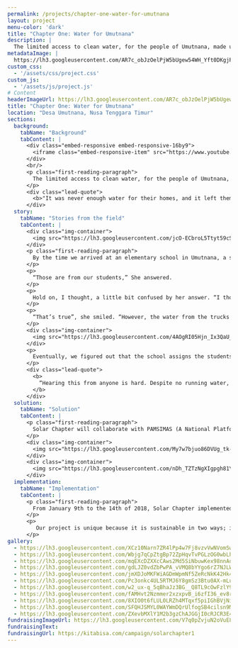 ```yaml
---
permalink: /projects/chapter-one-water-for-umutnana
layout: project
menu-color: 'dark'
title: "Chapter One: Water for Umutnana"
description: |
  The limited access to clean water, for the people of Umutnana, made us aware of the substandard living conditions still experienced by many Indonesian citizens. It is a challenge to obtain clean water in Umutnana. More than 700 people in the Umutnana Village, East_ Nusa Tenggara, lack access to clean water. These villagers must walk two kilometers from their homes in order to obtain water. Each day they need to make three trips, which is about four hours of their time. Time that could be spent doing something productive or their own lives. This problem gave rise to the birth of Solar Chapter
metadataImage: |
  https://lh3.googleusercontent.com/AR7c_obJzOelPjW5bUgew54WH_Yft0DKgjPs7Z7iKpFWmYQA-OriQg5KM_jUL7tUuAiS8UdFqTUMyL99Qk3h7NOKRXVhyT5R-hXavajvlt0Hoh6VyD4YzTi_fRoufey_whk9e7BuX_wAELAtQXSW8n6NDc_YhlTGzsUhUd8rZqifH6AQ3mWR6AvxiMEuvLKkUKNpIkNhPNYS-WA1NtgMPExgrae54nR3PzGOfSu5axAxiZcn3jx1UL_kbe7Q2G2c11BIYUH2jLerqzeLuCpxi9u39jIbvhNE8ciO3nENsnAVJL2SgKysGLLjFUULw4kFxe8vOp7AqtOnZ17fVJ1gBn8LPKNGFpJx7BDYf6SdVnTRr4UPZw5w3VeAbbwUaEw5CwAGa9Z_D8F2mjXQiWaescLdD7DigKnpL-bfSVdloAJTBaq2ApS2X5K8ts5Uh4aKWWNSXymenvMTkjJbHC9IN7DsKMUO_BxKZkvQXJja6C04oKM1AgRI-Cnl_ZDTWDduxtLLise4g0RO1KfH39qluiDvyyp-TVFZfxqMl8YqY-XDC3hthlv-yQPrviub86NQNXhxP0mx8wWEHacvggf1qa_s1eEvIeUV9WWLbASkFgD_M99VGIo05mV0c94HaNhJfgFdXzZbqovfxPLcbyrpQCRcxiOhfdFatQvZKh6aPwqdmZye2QdJA9cVhfGkwzMRpx3RNmTo9pTV70hMN0Z5KpgPMjzCErdnJ7Nx7ml8hbANyOFQ9ZrpMUs=w1453-h969-no
custom_css:
  - '/assets/css/project.css'
custom_js: 
  - '/assets/js/project.js'
# Content
headerImageUrl: https://lh3.googleusercontent.com/AR7c_obJzOelPjW5bUgew54WH_Yft0DKgjPs7Z7iKpFWmYQA-OriQg5KM_jUL7tUuAiS8UdFqTUMyL99Qk3h7NOKRXVhyT5R-hXavajvlt0Hoh6VyD4YzTi_fRoufey_whk9e7BuX_wAELAtQXSW8n6NDc_YhlTGzsUhUd8rZqifH6AQ3mWR6AvxiMEuvLKkUKNpIkNhPNYS-WA1NtgMPExgrae54nR3PzGOfSu5axAxiZcn3jx1UL_kbe7Q2G2c11BIYUH2jLerqzeLuCpxi9u39jIbvhNE8ciO3nENsnAVJL2SgKysGLLjFUULw4kFxe8vOp7AqtOnZ17fVJ1gBn8LPKNGFpJx7BDYf6SdVnTRr4UPZw5w3VeAbbwUaEw5CwAGa9Z_D8F2mjXQiWaescLdD7DigKnpL-bfSVdloAJTBaq2ApS2X5K8ts5Uh4aKWWNSXymenvMTkjJbHC9IN7DsKMUO_BxKZkvQXJja6C04oKM1AgRI-Cnl_ZDTWDduxtLLise4g0RO1KfH39qluiDvyyp-TVFZfxqMl8YqY-XDC3hthlv-yQPrviub86NQNXhxP0mx8wWEHacvggf1qa_s1eEvIeUV9WWLbASkFgD_M99VGIo05mV0c94HaNhJfgFdXzZbqovfxPLcbyrpQCRcxiOhfdFatQvZKh6aPwqdmZye2QdJA9cVhfGkwzMRpx3RNmTo9pTV70hMN0Z5KpgPMjzCErdnJ7Nx7ml8hbANyOFQ9ZrpMUs=w1453-h969-no
title: "Chapter One: Water for Umutnana"
location: "Desa Umutnana, Nusa Tenggara Timur"
sections:
  background:
    tabName: "Background"
    tabContent: |
      <div class="embed-responsive embed-responsive-16by9">
        <iframe class="embed-responsive-item" src="https://www.youtube.com/embed/-RNLg9QljP0" frameborder="0" allow="accelerometer; autoplay; encrypted-media; gyroscope; picture-in-picture" allowfullscreen></iframe>
      </div>
      <br/>
      <p class="first-reading-paragraph">
        The limited access to clean water, for the people of Umutnana, made us aware of the substandard living conditions still experienced by many Indonesian citizens. It is a challenge to obtain clean water in Umutnana. More than 700 people in the Umutnana Village, East_ Nusa Tenggara, lack access to clean water. These villagers must walk two kilometers from their homes in order to obtain water. Each day they need to make three trips, which is about four hours of their time. Time that could be spent doing something productive or their own lives. This problem gave rise to the birth of Solar Chapter
      </p>
      <div class="lead-quote">
        <b>"It was never enough water for their homes, and it left them little time to earn money, study, and achieve their dreams."</b>
      </div>
  story:
    tabName: "Stories from the field"
    tabContent: |
      <div class="img-container">
        <img src="https://lh3.googleusercontent.com/jcO-ECbroL5Ttyt59cSPnEupSyKdsO9iGzAIL7LUabj3fUm8sClhUI6pUqNERx0RUW8dchr_j_6mtDdubYmbPaGkNPQN11v4yCwIIurgr5s2x-Ke-Oto-WIoWant2XgRVsiSUAJ-zJvF7KqFVRj010QoDaaIpOp1jjAW3ahNKSp0wcLnJ8NXVKgh9rwd1UgDKJKY7s_17RC9vFg6JREfFKa3rJyFrPZDHTSx3eSwRIDckoMdw_0PIx8_XyZMEFVnkCBVG6_ZQoNuelUegh0qVGx6Bbr8w_H6MJ6HRO7t-98MxkB_3d3RJIkHxEh1o6lyWfz6dqizaxEIyNiac40tj9oUPS18SHOLxk5aR7VdAkkR1p8rot_eWeKclgBwefYDMxqIEJWIH9dljJyOOk4K6MSGgd0PaDLIdpO52tpy5MEzI0XorS8_yZjattl0tdagF9aHZ9LyWk2e-RWoxA6qSRCrISyVsscNdIaH8PrA4wRO9LuKG9hXbHftT0nloJ0DDdid0ghgwUiSnGy5gXc0-PQIg1VaYU2ukFNxabUJ3FZYR7mSZLe9mVwNQfCugPu6nVshSzTckmxqEaNZeaCcKTtsO-kTsc3hSPlaAjX7mNmUGK2oDk7KaL0VGbsfmK8N6CTAYehYs0iK5TSaQaxKrX-pycGj4gI-5dnTleM0G0MUg6OzZl4XZrmfKVyYQYI1GA8KFS3ttmVWB4Uhkya07LjPUwDgnuakyPN4ZOT7wxymFo4o3ed4eI8=w500-h375-no" class="img-fluid" />
      </div>
      <p class="first-reading-paragraph">
        By the time we arrived at an elementary school in Umutnana, a small crowd of students and teachers had already gathered to welcome us. We will never be able to forget the warm welcome and seeing those excited faces. One of the teachers, Mrs. Angela, led us to rows of chairs in the middle of the field. As we walked by, I saw plenty of empty buckets outside the classrooms. Curious, I asked Mrs. Angela what the buckets were there for.
      </p>
      <p>
        “Those are from our students,” She answered.
      </p>
      <p>
        Hold on, I thought, a little bit confused by her answer. “I thought the water for the school came from the water trucks that deliver the water every week”, I responded.
      </p>
      <p>
        “That’s true”, she smiled. “However, the water from the trucks is very expensive and our school cannot afford to buy water for all of the students”.
      </p>
      <div class="img-container">
        <img src="https://lh3.googleusercontent.com/4AOgRI05Hjn_Ix3QaU_YA5gjLYPIoprWGj6W7parAhSYUIVUzhkhVbl1zdvpkVJb8Y-etZGg2hiZ_HdHz3rs7YijBRLx_ZbBvKCMq_3lMEyyRDJgH0jOOXZt1oP6daK2IMX58oOGWC9Dm74CiBl6z03KbQr_EgZcbNPiSStUVt5Xg-tBYIur3biUFy9_RQhH0nY1uIe_5Pv2_-0k5t_7JlPOgn8P9d0Ror18i3DxVD0iEXnk5CeypMTH4xVxNFE0VWImSNgygFOzETFQQCcR4BrAo1P5s2QpuqafSOllGYBwOklWzjGyicrVeq5Ow03V1aRD1b2LNQoMTQoEYXF1MxdPH8RdH8m4pBbUGqOm261EpMVPJtFnmlhPmPCfmxwX-9jKykK9S0VUoRGyBJmgwg8u-kKZlaYSHD_rkuYRY4Oue4tTqS3pVyKwYL6pCrLQ1fuuAsfIUAbikYVVmEc77h4SDyaXkAw55Cf35vE8oiuvV_1JKOzc5wUEBpm0kxqxUpYmNuChM63X433iKLet3Jv4ibeSqix1MGTa5MLD4QvEXcbnl8M9C-NDLdM8F108dPsVEzBce175TMlEE7YqidtZdGeADdEg-UHejkKHEpeFLUs9fNN4PJ6WtDlnzXnLfW8wdfk3kyes4Bz8EmEq6o01ZMHUTxoZ5P6Le4LNFDsVJdfwVZd4lXeSnkx5DDiQVHuWHxKziDuExtjNNZDf3WVv62WdJlW-iAlG3isuqR4JJX_oG9-nicM=w500-h333-no" class="img-fluid" />
      </div>
      <p>
        Eventually, we figured out that the school assigns the students daily chores to bring water to school using those buckets. The children of Umutnana village would start walking hours before dawn to the spring to collect water for their homes and also for their schools
      </p>
      <div class="lead-quote">
        <b>
          “Hearing this from anyone is hard. Despite no running water, every day the classrooms are full of kids in white and red uniforms, still eager to learn”.
        </b>
      </div>
  solution:
    tabName: "Solution"
    tabContent: |
      <p class="first-reading-paragraph">
        Solar Chapter will collaborate with PAMSIMAS (A National Platform for Rural Water Supply and Sanitation) to provide easier access for clean water. Our plan is to build a reservoir to collect water from three water sources, which will then deliver the water to the distribution tank near the village by using solar pumps. From the distribution tank, the water will be distributed to 16 public faucets across the village.
      </p>
      <div class="img-container">
        <img src="https://lh3.googleusercontent.com/My7w7bjuo86DVUg_tk-jCdPINq2vBvAXx72Ml0mvL6mChc8NZJQD96A7546u1chxmEasCpSJcJWY9EWcLz5Bvt-QUw92iX0bfrqDhcMsPzRq1f2QVYOwKWrhscrr_DHx7qgLKZdeUp6241W9gXb8AXDuBLWw4PXEE_dmGgjwp9goGWoJ3j_i9RDP3jv7oSNQ8LX-Nh2drnpjyIbzFK_ynYsT4uU73xHfT0lO3I5U89KY2CCcMHJFTOxZS_73Xm8SF5JPXyXWkPJd6U3b2KB_z2gZ17ZU8k-10Aj_DkofyB3Y-vXVfjuCmnDMDmk0rmYq-jPSWq0i1faPkeCd7Hm6YtwpMTd6G61VK7IabgKui6pUJfT0eMB3TFPzbgbAbGyItMu1yv-LAhnkmON19N0NYK8fUSL8rRJd_qqBFY1md2k6AyCANtSzNW_gcz5dXlm5-SLCiBsrStOVyP4sNNpcbbDsLgFKKKOK-Ek64xtffF1KvkelJ3wIFT8P39Pp184OD-cRty8xTw2lKbzl1WwgP8Mhbhk70-2vztP3T8asjOLCT1MQC8QiyB7Ff61_Ikn9KF5BC9BaWem57cvkltAwno8syHMsgE0rcrrZ2HFRVCA4AltH6aT_3GGNFat08UClMnw4iswTIXpM02TWJdGIeaO56OID3l7fOn5yqeu5LXIJHucdQJAeLJBuvMA3VJd4mQ-34d-bLsMG6WTNnT_LCsPHCkcLOPNvy6PHLQkG3lw3z1b_GPi77z8=w501-h373-no" class="img-fluid" alt="solution">
      </div>
      <div class="img-container">
        <img src="https://lh3.googleusercontent.com/nDh_TZTzNgXIgpgh81Y8a_DK1lNA4Zqp5hufeCi44_N9zKwkU0zxmC3OwtxeYMd2d0wJ5l2fzq608l8AUL2H_Bpf2_JzjWQ2rStkhqX3949oMJAdWDfhCPw2ZamUeLzLv6hupNURyz0G9vSpFjPzR2-Av7NMHlyALYEaZMCdHrjYLNsG8C0Yg9nx42t-MBStJ1eTE_NQY72CPri4iMxmhTXdslK_AsIC8f6vsBn2w3uXn4xrRbXCwA6Tyx75Fc1OxS5677drELDgr1YteeYYUTYh3AuKtAk-U60yWGwKCsUvGRbWMFLU_ZbDuxOhhEyIMT9L9s7qWsrPixCtwxArBavrIhF2XLMKXxSC5sdl-BfFMUH26eoL75yxtTLfMEwa_ClKdyDqiknsZwHkndDAZJyjSW8lruV0BugJD8mW_cRnsd1Ea7KRZzxdGKLUY_dlDdJ8OFLwPeZuz_ejeWVttCz8tf8WLHUYZvJBBUV28trGxN86CQz1ZFqQuMC-yUho1xGJfokYA5rhn0g95ppbgJpX3d-0CO7vw3RfFXSJEZfsk18SWEdsoL8dRXLI_FHGywU6d0WbbV35yl5F9jpvRnWWIBDbBYRXU-M6gJFOiJYlUkLpbHYWRl5jaDIwhvE-Z-1bi4-5QL15Av-fx4WcEpR2npDSB4I_NjwIQOW--mv7xslYgwFj40xA9vTa2pN16oTfk_HlYvPDQhnAFwrUgaTM2ADhpzbmKMumk-lFbpZqnlQEpaKjD1I=w470-h484-no" class="img-fluid" alt="solution">
      </div>
  implementation:
    tabName: "Implementation"
    tabContent: |
      <p class="first-reading-paragraph">
        From January 9th to the 14th of 2018, Solar Chapter implemented its first chapter. With a plan and design in hand, we journeyed to the Umutnana Village. We were received positively by the villagers, as we came to fulfill a promise we made in August 2017, that we would ease their efforts in obtaining clean water. As we built our solar water pump, the villagers were eager to help, aiding us in digging a route for the pipes, and constructing the solar panels. Now the villagers of Umutnana do not have to walk two kilometers daily to obtain water. Instead, the water will be available at 16 different public faucets, available in less than ten meters from their homes
      </p>
      <p>
         Our project is unique because it is sustainable in two ways; it utilizes clean energy and involves every part of the village community (men, women, and children). To leverage the 4 productive hours villagers now have, we provided better school facilities for the children and reignited weaving culture in the women by helping them sell their products. Villagers also take ownership of the water pump and pipes by setting up a community fund to protect and manage their new water system. We also continuously educate villagers about the importance of taking care of the pump and how solar panels work.
      </p>
gallery:
  - https://lh3.googleusercontent.com/XCz10Narn7ZR4lPp4w7Fj8vzvVwNVomSwBA4eJaTbZ9ijlDXhXzPRJhXcKaGTSOvp5rvOQIdgKd92k54znoHt3ZmSxS7UqE-PIjpCAiJKI7Ni1q6e-q64QS8lFhkv_q4I5KfjcXE-EdM17tUTuJ8P1XxMHL1CzBAEUsNZGXExP08GtFYlURpwuOK564rFcCBhWS2xT3G9hwQJyWIJNZbzA2FBMmtOx-WNw5DnY8GGGJWiX2lIO88UXLB5mjsltCHpc_Ra1eB9IibWa1JqP-MYR6I8xjoupdfgGzfNI1k5ypwrm4nTYZVWyJYQyzx0FVLniB8sB814rXyEDVRLQySBcyAdUlRXqHefN8nMbniT6_hNxmJNTontbwNY_ochRmpoqFdgvKWLQLUCXE2hXMkoYbw0sW51JOYnt8kSRUehFoFwgp0vgl1Ipf-Z3xqlMcQuW5dlTLlkNLvUG0zr2xGIScSkMVjOs8U1oTMkQykzazpXXWvAxn8hd40H2fDXWcOTcziIPPmwo6msuASYnW7CGGsDK4dqwB0VpQ-I4URiCWsYoF9gncx45xeB98T2dqz6bU1-Epbqr59sjaBeElRftMc3NNLt_x2f9S5ntMqqLUHtkGp8AXMULjEnEGnsfESOwCFrixVf27w235EdyKbmdA0oDwZad7r0HXCzrFMMGyKWHPVaOUMzqCcAt94hhbS9nMU_lMPOuHD74qrfLWYKGxutWVJwvPKefstuXHyVU2_8C0TbtrhuQs=w1280-h720-no
  - https://lh3.googleusercontent.com/Wbjg7qCpZtgBp72ZpHqvTvPGLzOG0wbLhJj5bi_D6GEXHGSaNByzv4_-fsn2FXeY0PLvBqzwwl752_Vs0lMYmDU66SDL0irJtus21JITVYOGjQc0482N8V8Kw-B_8d66y8jj4RGilCKCBa8TfZ_nFX2_oVL-i0h2HKGcwTPyNw0uAsVKYwe5ufKjSAXtIljxTdWYieyvHpCtEM9wqCgbOmysG696wm46rzP3vvMYuh45dwWahWMsQy_99R-vAShIfGMNf8fYqXsdLN5HeVSivdgnQI2ZHowk18Bw5j29pRL16oE3hBGtE393Fx-Feo_Bo9fHhQ34nIf_iY5ynoYq7J-prv6Snx0SYsUEuNxFxBdYFSplOuzW83zkw30ssAFlA6F5rLpEI8mqsJH4mIOruu_5DEjTY5kFYuCG--WxHRIBy04hyzuA9rhneZknRVq9nEmiwrCpt14J0Kd9_TWa70S9YWJKbqNSIh0CdAri4vEPvZhSB_xH6yHjz0EtYDO-EW2W8WU6qpZuvImeKR5jl-N_vaeNPyCelPFkoxaB8Wk30P50xOtEu0QJXp_lKrWTvnwgyBu_eWbKA4LZkcnQqKgPnklnOH9QPzXlIRVWaVxeBwT1_Or6stbhWyGvZYL5DCTGsh7JZSc8Vzfsyr2i7zrUb8lKjfbHcWjQcHWBNne7PNwWS6O6EsEGlhVIN3_vOautFAvfs5MGExf6ONzBDk5NaLxYDlklsuCw1isCJn7Rc71t9H9gYfw=w1280-h720-no
  - https://lh3.googleusercontent.com/mqEXcDZXXcCAws2Md5SiNbuwKex98nnAd14raBOf1NKdU6n2G8qWhegFMgcGDBaoq6UfPXw7hVaFMXek6l7RI2iXd1x_oRjDuhz-8o8uTgZq_Y6eqwi7vc7fd6GABchbLYO44VfC5Hwf89FlAghZutBtar5ynT15pYHWxKXIzmU_NOGoxPr_SmFYRBixKzIHOdoAZiGxKEOPLcedR0M_lRGqZDBccMMrN7-ByKE77fm3I1C5hLS28cSQAT7vYrFT5j9HXxLMpASKxd3ndwJUm-SqMtcw4fMcWyYj3tjaDhwRPUs_UFOcMg-4SnKfCdQZfqdtX9CW3731Dp8zM75382a5_M3Fh2lSVoZv_GGxbqyGd36CcVgAckFrm9dnCsmKakK_BUvs5veoD0TZoG6azO9YSZ2xwVI2BDFjfBDezsITqGVdDPN4JSBnM5DBG_mvL3wyJqGScjqZIsUUMiAfetKC8MAGz_1qtHwilDi2Rf09RdQpG7bq6y8UGUCUzTLNz1Ak92QqfW8lpCcjksBhqbYSYoZxCYb5spJqLlFUPDsgRzQq2pkdfyrJnGnE1G5jzbeblb8NgFscN4lAXUdVCgXBrjijlcTHVXup2sr3mVK2wiyyJrlT7K6vMprrdPz9cgbgXCq7WL7sTzYNVbER_dRDuHLf32efLFFGC0UfQSrWH2nb8Y_TcoPfhSr12AsgJEaJqv0osvquyP7-32b9QKfTWb7UbtKaMcT3x3uQgmC0bjTdZzkFUgs=w1292-h969-no
  - https://lh3.googleusercontent.com/gdLJZ0vdZbPwPA_vVMQ8bYYgo6rZ7NJLWAG46AdifiB6UmqWevEZNU42FeF6NYORvMn72nb9KPfC5H8apb7sVlpnPfa-CPu3s7imRTJyRQ4gjz9-coH79xftqyMrc1OqKsBfkyAnIqmghQkhFpNdn_clrAiBwjmUi60D7Sujs326mqoTzPcW3a94vmPQmFR_FvbAn2Fq2kPw-NAE1WyNDUM02mdyy8gKfimhtqqmgIwimZ-ugCYOypURRolkhZU__H4mrLkWlNAQG95FDHPd1izTbtV6cr_cEuq-DKQ3ApIFJmyKolQhjoVVCzvzwhUwGsVlBb2YAO4-tQV100SMiKdT24vxrfUvo6sq-lsv-tJeoQkDTgW-G0rgQn_OtrT9QPaw6UBTxIg3IHIziWcCrHiPk52tQoXjjGriaBE4gm8mNwtwmy_totxYMe4GaYd0WUah69OaJmD6KbI2wheb59tJdMY1h-_JGKqf9SZQW_vozJ3RQiank6wK-ET_LScDy0wcHCDOJ-ZMdbsa36k6SyYeV1hykKpF4GSn_Sj2cTKopvTY_cfUjLuZiQguzrUZUfaIqLUywpSWDdivWHCiaf9PuamFYQCuR1mrAtY_4Lsp6bfPfTXh4zBuSot46B4br5C4yyeIEsXv3lMRNw5EbsvAfA03aRJ_JOsigNDNj0PO0O6KYx-o3rstA6iYuV8RlYnEJNBT9mrx78JW30f2iNo9N-Jb1FtJelU42Jp2y01UUzMTQLg974E=w1280-h720-no
  - https://lh3.googleusercontent.com/jmXDJoMKFWiAGDmWpmNf5ZeRcNkK42Hk4Unt5p21wjthWGfwSYzpiKSNFPxsNZ1xL0jXFlPhnQUb7BpEB1c-dhE8xgeazB6tvxDHeyugbzuaB3mNWbpA6Lax0qqUa7pg402wLqqbYSLh0hw3-l-4MZTdFvltRZFvbotEfFwHPnVNTTue7njDv9RxQxctLBKOsu_EO2ob4tzAxks-2gb2eGqXreOXdQ3y2Wfz4tQOqlw-Nays8DXiPYMU3iLfr4JCDNtwYiuGzusBQ9PvHKK2ZmEx2bwFSZgON0ZrO20n8R9RAlFolwJbypKW3HSK0uVLAiuxkkFRsUoycv1qurc6gwJDMJuWVT1dlueuy0x7JEYtbasFy2OmKaGwzso-egR68HNY0H8gwLAAiNYlI0oCDFAUVhwuovxU9MtDFuyK7--ZXotSC60sTjbTsLPrFWGyDcs0Nv-ScVkw1johVIcCKxms87cPJF2GtWxBFYax9Zzmdqmb75mvH0_amFrUMfuW6IBytbEH7ncRhR4oN-qBP27pviagHf46I2aw65a2rfIZTCR4ZYRZqL651IbuzouRQXg3R9TLV2A76BMcnI-4Rjtv09WU8u5IbqXnecMU-1iPGdCk3LTgOUoI0B84WKJsx4cWhPRHgMq55GaEIgxVvZLIHvtgkkVZoLM4NNyKvTHt1_BEYDeRE50JbzyRrXzTp_cab7ZmzJrMJovtaw6VFhaDs9yQEby3NTWtxk9ZT6vSlvoKbfXIOjM=w888-h969-no
  - https://lh3.googleusercontent.com/Pc3onkc4UL5RTMJ6Y8gmSz3Btu0AX-mLu2-pfjXDww16gp_0szqQLVL_Yj_XNDv1oA0ZORXfwvLEMX5CklIsLhj8GVBGRlKtOg7vFDO6uNbaj8Olgh7lL9TeyAQ_Eicn965gmWK6nhoFShLf6YPFmfsmFe6fL9msMYM5CAJakxJWnERa3t15YDJwY1RMXMVLwuaeN5JG6Bd7C0gc5fhXaC4ms9OkIefFy7rQcKL7xC-Irg6hV8axQMvzcdLAIsLZQJKlJysNnee7zDPqGsKjzmKxdIvp087NIHw3gN1258UPMEhOSbgCt2glcRLC3oL7mlJiNst0pIgZvy6OH0IhLjYA96OZTPe1tlCxyob1SQJ22bvMuGK3fwfPo5a_CUIF_y39-ioLS6vPa13CW3yfBLhxfaG5Xrk8wtY7WyFN-IFVCPdqudFxs7K0JRsOFF6TbMP2T73uB1RTPcRVntFYNIoOU5Gnw2Yrve9iSlNP4fIW-7XeSUBnEIzth_Cv6ZR2oJtf6ozhtTRq6SY9gBMKg1leeMVEuSvn29_IuiXhcHMsSTW6DX_kmaHGfsyUOlMrVZtGH5tE8MR1UacfCBSa9JylBxTV3EwaPyV93yPdHQ55wwMpOJG14YtB4ydlJqEg6QEpWM8h39rDPR6HzTcE7tkLYBAvpRerlhrdS2-mXBRGzRYvq6-74dFdF0xSRXQ_csqIoScDuX78FKU3mD6ttWtPdAT-__uq1RwA2gRDwH6mFhsBtCHcZxM=w1280-h720-no
  - https://lh3.googleusercontent.com/w2_ux-q_5qBhaJz3BG__Q8TL9cOwFzlY9U4z_abkkjZgW7VgIEhfV3iK_TpnnLytk4JaAsWOw2zYbGfAV79X2h4WL3aJ8X4vVDZrrc1nhfgTtTtQi867L29Xya41DxtxoVwGa3NMHRbDpuAANs32_hAoW0g6YHSO7ebVtU_bhooaAb3rkMhuSXD0FSYWfjkUnJw6n6LV5G8Oq6MzLy5sqf6HmixBf8O7W55ofLGJWQOPceLupa7ppAXOV37NGsen9Kp3HYWWF3bY3qOIdYDIBruShM7tcx_lstS3UCwfKjrMDt4aUcgOhTiIGhshm4sv0pZPPL4IOiWpygOyJqOFJfHIwn9kINi24pb1HgiEM70WL4FfK4HocSThZXn1h0N89ocWpNwtO9FZ_A9ML9ERB2rwuAbiJHMnm7NmRSKkmGHfNls2O2aLhEQVum64MrThpt3sozv6gHX5sezsan_YmQfkitX8FcDWHW0dLwQMstrXyt5dk8LcwXJaVfyyPl8VvGLRw27wsDQHfhE_5lG8US1P5BiETbMcgX3K0zrEgJV8IPpsBBNcvBUPIARGEdigZWf-lNQpkI_nmZQCw9c8-Zk0hBEaudPUpIeUBZbTEaGqcXqDU5-w9L0OEvBkz1Z-HmdWnuiXm0tlqRf0WZcuCf4XIJ9fTx6vlv6SK6tV9hX_9X5H35QAFc7kv1HV66bXx4XaduTNziUabcNenuNIPEOb_zvix10h91qxa4XLHu9ZZvaEbf0z6E4=w1280-h720-no
  - https://lh3.googleusercontent.com/fAMHvt2Nzmmer2xzxpvB_i6zfI36_ev8rgtT1hD8u_9jSxhn0ioSHE51zzSMIelwr29xZz58APPyZ5Itoeej_5pioqeUViLTKtiiD7RB8CZ3ny0_43_ngJq40n3s2WwV0buTvPBTcW9eQYUPFXYzQPAQFSHlUBwMkFMRGHuKEl-21GrIvuRuLu9IiscPFMuekAYyzvZyCpVAfK82UlfCQlzMZB9NnBj1yHOd1Od2N2oXfF6_ZtXE6f1_rxNvBGeOJ9B8lXqD7Ig0fVAnUWirMh2ScRl4sLbGg9cU6vrR5M7a4iHmztCRz10l-Nq0njS-146GahPElSuxFZJXL84OTdCL6vTlC1cPklrShuvriO7PfQMQqK_vAF-JyJnSOo8Xc_7JyuJoyivQCMV0FheojQyW9lCnx8pq5THqSmp3ICSPVANC6TqrlzRp_EyuuvZx4BK5yLRUfAZSmMd6sISExwcTTO-Lm_gR1-phtsYgMm1Gk1l7egZArzAfA14_95Y0kROMdG6ZLAHVmziNqIfswo86Bv2o3xOV0HGVmfp8GLhjCA_WxFfar324lWqjZg9fgahRQD5npFQGefnooYduZnbi9BNsuL1eiOMVP2hb7SKDXKxENVRS6jrlhNo0u5sBJ93A6W3jUDgBkudBLkKxRYjdt4UEEofRhq5yLvgwLLAwkrDH-zl16cnVUTuoW3j7c6pxrlZXtyvKrvGAw5PGYLkyWLG1TWNsP3CZWUAfofGmW3ntgZ73gdc=w1454-h969-no
  - https://lh3.googleusercontent.com/8XIO0t6fLUL0LRZh4MTqxf5piIGhBVjNiqTW6x-cVBk9wtrKFI5pgyg8FoE3yAzyfoGulCBZ_rqo7j6DmpJfBatl0AkrelElLckSuOPGis5z0yJtCQq3RO2wXDI0Q1DlZzM98gO7QXX-YxJBtz7bH-yqVHzeqqAlH4-U3-51rlPwIJKnRfaV5FsicBe-x3geAnwp-RW-o1FEfBBkU1lsFQfxvTHAtJCUZ4bvHd47rW9-R-4QoiOew6HtzBotfftnln9MADw-O_x4pUeS0j-Gc48rMi0kfS7DSN3lxWiLOMtjTtYOUaJMPuwb93SK-h_rB6NvNMhlW7NmYqoL196T4SZo5Uc5H2XVWRa7vA7G_bHJPe55l8j0IyJIn7KK2EDZESe-zUUwSTLt3eBx4R9TmL0AQPOf8FW_l2QyED2c76KRsn2f3qBg4Jd7NU36BrW1Z1CfSw1afif1x4iOwDw1CDprGdSOw7qcdZX9AmdGDZaV70IksM87MLuAOXAFpOIh2vxb0BgyVVKd-GlbcrPh3m7AbA-LKTPmSUAchUvtXrnt6riOcpPozP8jV4cTMmu9aYlKAnlsX4gAzIu0D79LUSF0UAJ9voQt_lDKtmS8SJu1jSNptuc0akbW6C_H9HxIUH8rzJso3IE5U4UhQBe1p01qwqEyQitJvxQ6Vt901J8CfrZfCnLgqJeMJ87ApDyBMZG5YTDXd3qZClKgIe2fAaU-UhfoPs6bm7RKix8olh5cQHD36_UlnOQ=w646-h969-no
  - https://lh3.googleusercontent.com/SFQHJSMYL0WAYWmDQrUlfogSB4cilsn9MHZE1N1u2x2p39_ph0SANicTbWA2MCiBrSyflgdM2qag1vDBh3y7x1ndTNa9hTxIqV-cvKAyaCWdzAODyiqHdmZVTkryKlLKb_mMCHgfxnvBtLx9dwoYEeDsLj4RJhYh35ksozABVAjIUd22q4zdehG1orrdGnEYKzg7ndLepXB6I5IeBScgs5v7aF5aX30j9hLHLcInu4ZFGhmvy1oPlo7wi85vGk9L0Z8bI4-XYUDFRnC7ZasguATETBo_5AQnawPqrwEVHdm4vHGaQ8Fp_i5xR32ns-W-Lw-m5brNlSZ_DipaZ2viUmuBqsLhwK8cA8feTzsaidkmb2qVyq4mDqNDC_nxpq6QuAHByn-7Gxj5Fn86PPAWOVXKzByGC4a_DBUrFY0g0ZXRMHRJMs4cZqzz3wgZGWnwW00mMPH85Js4uE8lmntgBMmkEj9q6C_xf9CWgx3svntxuL6ie8RjlvEl32RLh4ClEzl89dH0nc9rFQuxG5J1uNmtccX94eykpR76eD1ACnA8bMGWyOlJdLJGzbhrCaGWKbY14gpQoyKyg2fFdhYUh5aQU-J2Y5JhTIIgZKM7hE4paqOIgc5sHEtRa1xTV4lV4kyZLbPtyQX69NSGo2eliSoIr9IogYfHRjK8og0ApstMyyOUTk7khRMi5q1AudrOqS7Tqr2xu6EO8MrvNHRtpRvVRTqvCE5uec-Lq7sI5yOjnMLNYJ3eaqk=w1292-h969-no
  - https://lh3.googleusercontent.com/ZXevbMXlY1M2b3gzChAJGGjI0cRJCR3E4V43JkOR6E-SLvvBVo7z__WiQsnc16btIRi8xn4Kxw661L8ZIDZFNFXsyE1BJQFDRM4CIPJjj2HNcJn4EBBJLsRZhj6kqnWK5ME6G8raC5oxM4LoTnOPuiKcfalNVmnWF6jN0X3gfvBAN7YTG1OsMUVmTaVcKVcTuNrELdrhHfmU3R24Fykg3At-5TSCTnO-Rm_EhCwgXKxlNlu_7cvir_iSXuC9gePkTssC4ym5BE2vu0PBv7-hPDhjQvX3USbnwXSJpoUS4Ab6_TDAb8uh6t-LhT5aqkjKDZcb8FbBZNz7c9J6N53xGTyhJwY962V3x_BYsKovPuo_7QEGVHyCi5l4lIMBceBLo9OvsqYtfvFH0tmn1JcI0iNCnMvWnKYuPJep8OV4sDgFqbt7gJLI5OYKWs7TGLrlLXxEMFQSxRG7CX2q5qoghO9aKguui6QMsQRcVPrlnE-lHEI4ks-5KiUglF5OjJ7bJxkSIQCPUBaKpnkH_WU87TXBXIdzM2pKIru9I4s_hBt7iY4DyXATo3eUBS1aGvfD5SCRFUgIuY48lgu1hQWFDw1j2gItCxnteHHn3BStscnJRyrh_ctrsO1GskPjNxca3A0Flfa-56ZDDg-6YutPUObME0G5Sf83bqtNqWlBe01BYVEtEusoH9_uvwuyUhA1hCiJyGMEUAb8uqrRmRimJjqaUaN_LoAj02r2paH4AF47TLH1e_wDXlA=w1280-h721-no
fundraisingImageUrl: https://lh3.googleusercontent.com/V7q0pZvjuN2oVuE8x0coNFN6ko-cWgJXcj-AA4E0iAa9DLS43QskOw04RXgsM9aTvpHGiK7MeRbShK2TSXk1wvvlr6i_jXDgIyWM5lNFx4K88gqsRFT5nfEhOYvGHMm5SSPwgSvZHLrGApgF0e1xVAvCvz9clFMh1L-8_btsUuRuNPuWj4sbZlKKg8TS05rlnsSzFI_7OyLfBSiwa0ybHI9VVhe75VTeBJBx4N3Q7RcgF9nWcOlmGFViXP3id-TTZxxAFfkXy9Eb1yq8eGTBpnReOcJ0JrhyL15eVbu5Vmx3Htl-IImnisWU6ol3107PcLUmw1XzSW0sEgsQkpjnJGhSPZBUd_xO3XdEoZNydySjCFCDefm4KT751vV-Vbc2D7nYPEkyx3YLThnZ2TGB-rzESw1b4TrfltOrWtwnVkZ4uErhBy4XFkAtYF0voUqSyr-Xx6QmTPefDvCrgOIBCyGS8KvdNqI_wDAzfKdA1mZMs7OqTCvPruPQGJiuay5AuikbjaQpwEXvIbb_r6XgMZRPNSxl0cfMyGOcLZma8ZJq9fV0Cvw0JGYWpNDrwKnTJTKfNN7QAS6BYm5K5ed5eHKGIOnhLpLGoj4YZwhGxMnTUYVnkq2E7k3zTJXkuKpOriNJb6BnipsyYMkoSDoSyb-QK_iOGTpxRU8uPEyglAzIyspVpt8iaAdzw04WgfdHG5o0oyjoIQyAKIjrEGRDX2wIxivk7ERb9ydm1bzmZExPcT2qKUaM-4U=w1292-h969-no
fundraisingText:
fundraisingUrl: https://kitabisa.com/campaign/solarchapter1
---
```

